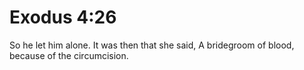 # Exodus 4:26

So he let him alone. It was then that she said, A bridegroom of blood, because of the circumcision.
